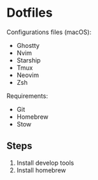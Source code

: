 # Dotfiles

Configurations files (macOS):
- Ghostty
- Nvim
- Starship
- Tmux
- Neovim
- Zsh

Requirements:
- Git
- Homebrew
- Stow


## Steps
1. Install develop tools 
2. Install homebrew
